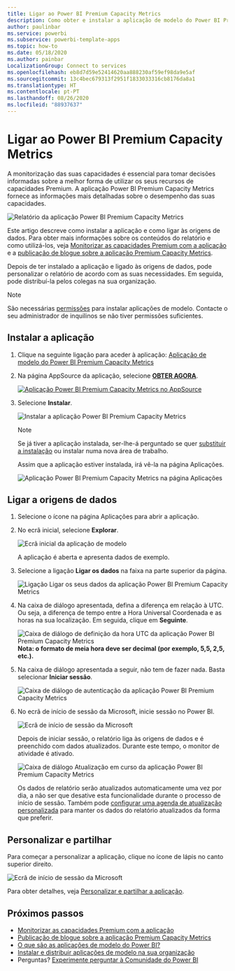 ```yaml
---
title: Ligar ao Power BI Premium Capacity Metrics
description: Como obter e instalar a aplicação de modelo do Power BI Premium Capacity Metrics e como ligar os dados
author: paulinbar
ms.service: powerbi
ms.subservice: powerbi-template-apps
ms.topic: how-to
ms.date: 05/18/2020
ms.author: painbar
LocalizationGroup: Connect to services
ms.openlocfilehash: eb8d7d59e52414620aa888230af59ef98da9e5af
ms.sourcegitcommit: 13c4bec679313f2951f1833033316cb8176da8a1
ms.translationtype: HT
ms.contentlocale: pt-PT
ms.lasthandoff: 08/26/2020
ms.locfileid: "88937637"
---
```

# <a name="connect-to-power-bi-premium-capacity-metrics"></a>Ligar ao Power BI Premium Capacity Metrics
A monitorização das suas capacidades é essencial para tomar decisões informadas sobre a melhor forma de utilizar os seus recursos de capacidades Premium. A aplicação Power BI Premium Capacity Metrics fornece as informações mais detalhadas sobre o desempenho das suas capacidades.

![Relatório da aplicação Power BI Premium Capacity Metrics](media/service-connect-to-pbi-premium-capacity-metrics/service-pbi-premium-capacity-metrics-app-report.png)

Este artigo descreve como instalar a aplicação e como ligar às origens de dados. Para obter mais informações sobre os conteúdos do relatório e como utilizá-los, veja [Monitorizar as capacidades Premium com a aplicação](../service-admin-premium-monitor-capacity.md) e a [publicação de blogue sobre a aplicação Premium Capacity Metrics](https://powerbi.microsoft.com/blog/premium-capacity-metrics-app-new-health-center-with-kpis-to-explore-relevant-metrics-and-steps-to-mitigate-issues/).

Depois de ter instalado a aplicação e ligado às origens de dados, pode personalizar o relatório de acordo com as suas necessidades. Em seguida, pode distribuí-la pelos colegas na sua organização.

> [!NOTE]
> São necessárias [permissões](./service-template-apps-install-distribute.md#prerequisites) para instalar aplicações de modelo. Contacte o seu administrador de inquilinos se não tiver permissões suficientes.

## <a name="install-the-app"></a>Instalar a aplicação

1. Clique na seguinte ligação para aceder à aplicação: [Aplicação de modelo do Power BI Premium Capacity Metrics](https://app.powerbi.com/groups/me/getapps/services/pbi_pcmm.capacity-metrics-dxt)

1. Na página AppSource da aplicação, selecione [**OBTER AGORA**](https://app.powerbi.com/groups/me/getapps/services/pbi_pcmm.capacity-metrics-dxt).

    [![Aplicação Power BI Premium Capacity Metrics no AppSource](media/service-connect-to-pbi-premium-capacity-metrics/service-pbi-premium-capacity-metrics-app-appsource-get-it-now.png)](https://app.powerbi.com/groups/me/getapps/services/pbi_pcmm.capacity-metrics-dxt)

1. Selecione **Instalar**. 

    ![Instalar a aplicação Power BI Premium Capacity Metrics](media/service-connect-to-pbi-premium-capacity-metrics/service-pbi-premium-capacity-metric-select-install.png)

    > [!NOTE]
    > Se já tiver a aplicação instalada, ser-lhe-á perguntado se quer [substituir a instalação](./service-template-apps-install-distribute.md#update-a-template-app) ou instalar numa nova área de trabalho.

    Assim que a aplicação estiver instalada, irá vê-la na página Aplicações.

   ![Aplicação Power BI Premium Capacity Metrics na página Aplicações](media/service-connect-to-pbi-premium-capacity-metrics/service-pbi-premium-capacity-metrics-app-apps-page-icon.png)

## <a name="connect-to-data-sources"></a>Ligar a origens de dados

1. Selecione o ícone na página Aplicações para abrir a aplicação.

1. No ecrã inicial, selecione **Explorar**.

   ![Ecrã inicial da aplicação de modelo](media/service-connect-to-pbi-premium-capacity-metrics/service-pbi-premium-capacity-metrics-app-splash-screen.png)

   A aplicação é aberta e apresenta dados de exemplo.

1. Selecione a ligação **Ligar os dados** na faixa na parte superior da página.

   ![Ligação Ligar os seus dados da aplicação Power BI Premium Capacity Metrics](media/service-connect-to-pbi-premium-capacity-metrics/service-pbi-premium-capacity-metrics-app-connect-data.png)

1. Na caixa de diálogo apresentada, defina a diferença em relação à UTC. Ou seja, a diferença de tempo entre a Hora Universal Coordenada e as horas na sua localização. Em seguida, clique em **Seguinte**.
  
   ![Caixa de diálogo de definição da hora UTC da aplicação Power BI Premium Capacity Metrics](media/service-connect-to-pbi-premium-capacity-metrics/service-pbi-premium-capacity-metrics-app-setutc-dialog.png)
   **Nota: o formato de meia hora deve ser decimal (por exemplo, 5,5, 2,5, etc.).**

1. Na caixa de diálogo apresentada a seguir, não tem de fazer nada. Basta selecionar **Iniciar sessão**.

   ![Caixa de diálogo de autenticação da aplicação Power BI Premium Capacity Metrics](media/service-connect-to-pbi-premium-capacity-metrics/service-pbi-premium-capacity-metrics-app-authentication-dialog.png)

1. No ecrã de início de sessão da Microsoft, inicie sessão no Power BI.

   ![Ecrã de início de sessão da Microsoft](media/service-connect-to-pbi-premium-capacity-metrics/service-pbi-premium-capacity-metrics-app-microsoft-login.png)

   Depois de iniciar sessão, o relatório liga às origens de dados e é preenchido com dados atualizados. Durante este tempo, o monitor de atividade é ativado.

   ![Caixa de diálogo Atualização em curso da aplicação Power BI Premium Capacity Metrics](media/service-connect-to-pbi-premium-capacity-metrics/service-pbi-premium-capacity-metrics-app-refresh-monitor.png)

   Os dados de relatório serão atualizados automaticamente uma vez por dia, a não ser que desative esta funcionalidade durante o processo de início de sessão. Também pode [configurar uma agenda de atualização personalizada](./refresh-scheduled-refresh.md) para manter os dados do relatório atualizados da forma que preferir.

## <a name="customize-and-share"></a>Personalizar e partilhar

Para começar a personalizar a aplicação, clique no ícone de lápis no canto superior direito.

 ![Ecrã de início de sessão da Microsoft](media/service-connect-to-pbi-premium-capacity-metrics/service-pbi-premium-capacity-metrics-app-customize.png)

Para obter detalhes, veja [Personalizar e partilhar a aplicação](./service-template-apps-install-distribute.md#customize-and-share-the-app).

## <a name="next-steps"></a>Próximos passos
* [Monitorizar as capacidades Premium com a aplicação](../admin/service-admin-premium-monitor-capacity.md)
* [Publicação de blogue sobre a aplicação Premium Capacity Metrics](https://powerbi.microsoft.com/blog/premium-capacity-metrics-app-new-health-center-with-kpis-to-explore-relevant-metrics-and-steps-to-mitigate-issues/)
* [O que são as aplicações de modelo do Power BI?](./service-template-apps-overview.md)
* [Instalar e distribuir aplicações de modelo na sua organização](./service-template-apps-install-distribute.md)
* Perguntas? [Experimente perguntar à Comunidade do Power BI](https://community.powerbi.com/)

